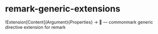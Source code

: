 # remark-generic-extensions
!Extension\[Content\]\(Argument\)\{Properties\} -> :tada: — commonmark generic directive extension for remark
